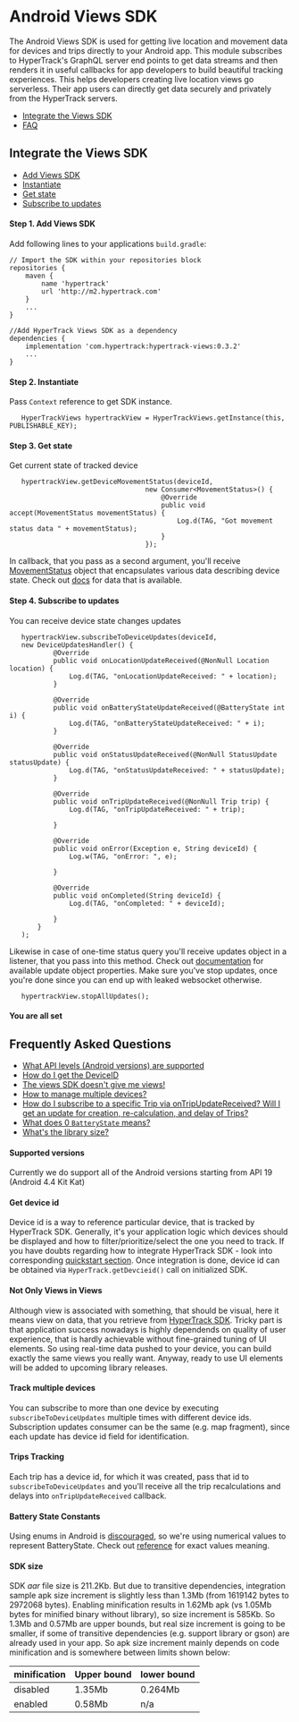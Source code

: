 # Android Views SDK

The Android Views SDK is used for getting live location and movement data for devices and trips directly to your Android app. This module subscribes to HyperTrack's GraphQL server end points to get data streams and then renders it in useful callbacks for app developers to build beautiful tracking experiences. This helps developers creating live location views go serverless. Their app users can directly get data securely and privately from the HyperTrack servers.
* [Integrate the Views SDK](#integrate-the-views-sdk)
* [FAQ](#frequently-asked-questions)

## Integrate the Views SDK
 - [Add Views SDK](#step-1-add-views-sdk)
 - [Instantiate](#step-2-instantiate)
 - [Get state](#step-3-get-state)
 - [Subscribe to updates](#step-4-subscribe-to-updates)

#### Step 1. Add Views SDK
Add following lines to your applications `build.gradle`:
```
// Import the SDK within your repositories block
repositories {
    maven {
        name 'hypertrack'
        url 'http://m2.hypertrack.com'
    }
    ...
}

//Add HyperTrack Views SDK as a dependency
dependencies {
    implementation 'com.hypertrack:hypertrack-views:0.3.2'
    ...
}
```

#### Step 2. Instantiate
Pass `Context` reference to get SDK instance.
```
   HyperTrackViews hypertrackView = HyperTrackViews.getInstance(this, PUBLISHABLE_KEY);
```

#### Step 3. Get state
Get current state of tracked device
```
   hypertrackView.getDeviceMovementStatus(deviceId,
                                  new Consumer<MovementStatus>() {
                                      @Override
                                      public void accept(MovementStatus movementStatus) {
                                          Log.d(TAG, "Got movement status data " + movementStatus);
                                      }
                                  });
```
In callback, that you pass as a second argument, you'll receive [MovementStatus](http://hypertrack-views-javadoc.s3-website-us-west-2.amazonaws.com)
object that encapsulates various data describing device state.
Check out [docs](http://hypertrack-views-javadoc.s3-website-us-west-2.amazonaws.com) for data that is available.

#### Step 4. Subscribe to updates
You can receive device state changes updates
```
   hypertrackView.subscribeToDeviceUpdates(deviceId,
   new DeviceUpdatesHandler() {
           @Override
           public void onLocationUpdateReceived(@NonNull Location location) {
               Log.d(TAG, "onLocationUpdateReceived: " + location);
           }

           @Override
           public void onBatteryStateUpdateReceived(@BatteryState int i) {
               Log.d(TAG, "onBatteryStateUpdateReceived: " + i);
           }

           @Override
           public void onStatusUpdateReceived(@NonNull StatusUpdate statusUpdate) {
               Log.d(TAG, "onStatusUpdateReceived: " + statusUpdate);
           }

           @Override
           public void onTripUpdateReceived(@NonNull Trip trip) {
               Log.d(TAG, "onTripUpdateReceived: " + trip);

           }

           @Override
           public void onError(Exception e, String deviceId) {
               Log.w(TAG, "onError: ", e);

           }

           @Override
           public void onCompleted(String deviceId) {
               Log.d(TAG, "onCompleted: " + deviceId);

           }
       }
   );
```
Likewise in case of one-time status query you'll receive updates object in a listener, that you pass
into this method. Check out [documentation](http://hypertrack-views-javadoc.s3-website-us-west-2.amazonaws.com)
for available update object properties.
Make sure you've stop updates, once you're done since you can end up with leaked websocket otherwise.

```
   hypertrackView.stopAllUpdates();
```

#### You are all set


## Frequently Asked Questions
- [What API levels (Android versions) are supported](#supported-versions)
- [How do I get the DeviceID](#get-device-id)
- [The views SDK doesn't give me views!](#not-only-views-in-views)
- [How to manage multiple devices?](#track-multiple-devices)
- [How do I subscribe to a specific Trip via onTripUpdateReceived?
   Will I get an update for creation, re-calculation, and delay of Trips?](#trips-tracking)
- [What does 0 `BatteryState` means?](#battery-state-constants)
- [What's the library size?](#sdk-size)

#### Supported versions
Currently we do support all of the Android versions starting from API 19 (Android 4.4 Kit Kat)


#### Get device id
Device id is a way to reference particular device, that is tracked by HyperTrack SDK.
Generally, it's your application logic which devices should be displayed and how to filter/prioritize/select
the one you need to track. If you have doubts regarding how to integrate HyperTrack SDK - look into
corresponding [quickstart section](https://github.com/hypertrack/quickstart-android#integrate-the-sdk).
Once integration is done, device id can be obtained via `HyperTrack.getDevcieid()` call on initialized SDK.

#### Not Only Views in Views
Although view is associated with something, that should be visual, here it means view on data, that
you retrieve from [HyperTrack SDK](https://github.com/hypertrack/quickstart-android). Tricky part is
that application success nowadays is highly dependends on quality of user experience, that is hardly
achievable without fine-grained tuning of UI elements. So using real-time data pushed to your device,
you can build exactly the same views you really want. Anyway, ready to use UI elements will be added
to upcoming library releases.

#### Track multiple devices
You can subscribe to more than one device by executing `subscribeToDeviceUpdates` multiple times with
different device ids. Subscription updates consumer can be the same (e.g. map fragment), since each
update has device id field for identification.

#### Trips Tracking
Each trip has a device id, for which it was created, pass that id to `subscribeToDeviceUpdates` and
you'll receive all the trip recalculations and delays into `onTripUpdateReceived` callback.


#### Battery State Constants
Using enums in Android is [discouraged](https://developer.android.com/topic/performance/reduce-apk-size#remove-enums),
so we're using numerical values to represent BatteryState. Check out
[reference](http://hypertrack-views-javadoc.s3-website-us-west-2.amazonaws.com/constant-values.html#com.hypertrack.sdk.views.dao.MovementStatus.BATTERY_NORMAL)
for exact values meaning.

#### SDK size

SDK _aar_ file size is 211.2Kb. But due to transitive dependencies, integration sample apk size increment is slightly less than 1.3Mb (from 1619142 bytes to 2972068 bytes).
Enabling minification results in 1.62Mb apk (vs 1.05Mb bytes for minified binary without library), so size increment is 585Kb. So 1.3Mb and 0.57Mb are upper bounds,
but real size increment is going to be smaller, if some of transitive dependencies (e.g. support library or gson) are already used in your app.
So apk size increment mainly depends on code minification and is somewhere between limits shown below:

| minification  |    Upper bound  |   lower bound  |
|---------------|-----------------|----------------|
|    disabled   |      1.35Mb     |     0.264Mb    |
|    enabled    |      0.58Mb     |       n/a      |

